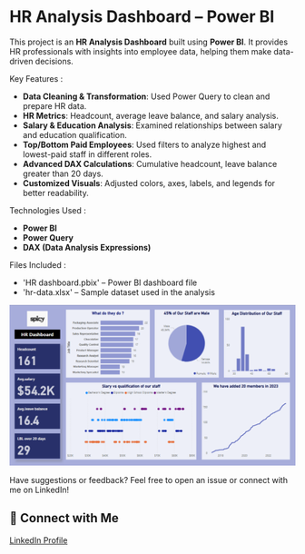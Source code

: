 # HR Analysis Dashboard – Power BI  

This project is an **HR Analysis Dashboard** built using **Power BI**. It provides HR professionals with insights into employee data, helping them make data-driven decisions.  

Key Features :
- **Data Cleaning & Transformation**: Used Power Query to clean and prepare HR data.  
- **HR Metrics**: Headcount, average leave balance, and salary analysis.  
- **Salary & Education Analysis**: Examined relationships between salary and education qualification.  
- **Top/Bottom Paid Employees**: Used filters to analyze highest and lowest-paid staff in different roles.  
- **Advanced DAX Calculations**: Cumulative headcount, leave balance greater than 20 days.  
- **Customized Visuals**: Adjusted colors, axes, labels, and legends for better readability.  

Technologies Used :
- **Power BI**  
- **Power Query**  
- **DAX (Data Analysis Expressions)**  

Files Included : 
- 'HR dashboard.pbix' – Power BI dashboard file  
- 'hr-data.xlsx' – Sample dataset used in the analysis  
 
![HR Dashboard Screenshot](HRScreenshot.png)  

Have suggestions or feedback? Feel free to open an issue or connect with me on LinkedIn!  

## 🔗 Connect with Me  
[LinkedIn Profile](www.linkedin.com/in/imesha-kularathna-b505562b9)  


